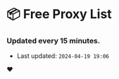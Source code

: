 # :package: Free Proxy List
### Updated every 15 minutes.

- Last updated: `2024-04-19 19:06`

:heart:
